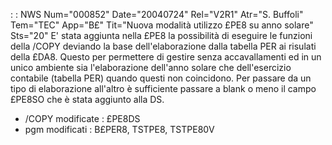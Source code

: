  :  : NWS Num="000852" Date="20040724" Rel="V2R1" Atr="S. Buffoli" Tem="TEC" App="B£" Tit="Nuova modalità utilizzo £PE8 su anno solare" Sts="20"
E' stata aggiunta nella £PE8 la possibilità di eseguire le funzioni della /COPY deviando la base dell'elaborazione dalla tabella PER ai risulati della £DA8. Questo per permettere di gestire senza
accavallamenti ed in un unico ambiente sia l'elaborazione dell'anno solare che dell'esercizio contabile (tabella PER) quando questi non coincidono.
Per passare da un tipo di elaborazione all'altro è sufficiente passare a blank o meno il campo £PE8SO che è stata aggiunto alla DS.

-  /COPY modificate :  £PE8DS
-  pgm modificati :  B£PER8, TSTPE8, TSTPE80V

